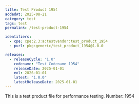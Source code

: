```yaml
---
title: Test Product 1954
addedAt: 2025-08-21
category: test
tags: test
permalink: /test-product-1954

identifiers:
  - cpe: cpe:2.3:a:testvendor:test_product_1954
  - purl: pkg:generic/test_product_1954@1.0.0

releases:
  - releaseCycle: "1.0"
    codename: "Test Codename 1954"
    releaseDate: 2025-01-01
    eol: 2026-01-01
    latest: "1.0.0"
    latestReleaseDate: 2025-01-01
---
```


This is a test product file for performance testing. Number: 1954
